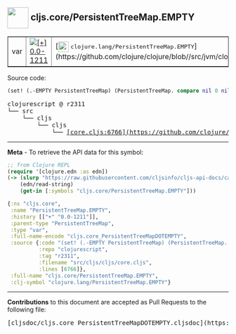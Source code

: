## <img width="48px" valign="middle" src="http://i.imgur.com/Hi20huC.png"> cljs.core/PersistentTreeMap.EMPTY

 <table border="1">
<tr>

<td>var</td>
<td><a href="https://github.com/cljsinfo/cljs-api-docs/tree/0.0-1211"><img valign="middle" alt="[+] 0.0-1211" src="https://img.shields.io/badge/+-0.0--1211-lightgrey.svg"></a> </td>
<td>
[<img height="24px" valign="middle" src="http://i.imgur.com/1GjPKvB.png"> <samp>clojure.lang/PersistentTreeMap.EMPTY</samp>](https://github.com/clojure/clojure/blob//src/jvm/clojure/lang/PersistentTreeMap.java)
</td>
</tr>
</table>






Source code:

```clj
(set! (.-EMPTY PersistentTreeMap) (PersistentTreeMap. compare nil 0 nil 0))
```

 <pre>
clojurescript @ r2311
└── src
    └── cljs
        └── cljs
            └── <ins>[core.cljs:6766](https://github.com/clojure/clojurescript/blob/r2311/src/cljs/cljs/core.cljs#L6766)</ins>
</pre>


---

__Meta__ - To retrieve the API data for this symbol:

```clj
;; from Clojure REPL
(require '[clojure.edn :as edn])
(-> (slurp "https://raw.githubusercontent.com/cljsinfo/cljs-api-docs/catalog/cljs-api.edn")
    (edn/read-string)
    (get-in [:symbols "cljs.core/PersistentTreeMap.EMPTY"]))
```

```clj
{:ns "cljs.core",
 :name "PersistentTreeMap.EMPTY",
 :history [["+" "0.0-1211"]],
 :parent-type "PersistentTreeMap",
 :type "var",
 :full-name-encode "cljs.core_PersistentTreeMapDOTEMPTY",
 :source {:code "(set! (.-EMPTY PersistentTreeMap) (PersistentTreeMap. compare nil 0 nil 0))",
          :repo "clojurescript",
          :tag "r2311",
          :filename "src/cljs/cljs/core.cljs",
          :lines [6766]},
 :full-name "cljs.core/PersistentTreeMap.EMPTY",
 :clj-symbol "clojure.lang/PersistentTreeMap.EMPTY"}

```

---

__Contributions__ to this document are accepted as Pull Requests to the following file:

 <pre>
[cljsdoc/cljs.core_PersistentTreeMapDOTEMPTY.cljsdoc](https://github.com/cljsinfo/cljs-api-docs/blob/master/cljsdoc/cljs.core_PersistentTreeMapDOTEMPTY.cljsdoc)
</pre>

